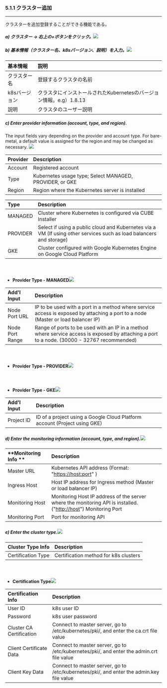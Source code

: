 ### 5.1.1 クラスター追加

---

クラスターを追加登録することができる機能である。

##### a\) クラスター → 右上の+ボタンをクリック。![](/assets/EN/2.5/5.1.1_1.png)

##### b\) 基本情報（クラスター名、k8sバージョン、説明）を入力。![](/assets/EN/2.5/5.1.1_2.png)

| **基本情報** | 説明 |
| :--- | :--- |
| クラスター名 | 登録するクラスタの名前 |
| k8sバージョン | クラスタにインストールされたKubernetesのバージョン情報。e.g）1.8.13 |
| 説明 | クラスタのユーザー説明 |

##### c\) Enter provider information \(account, type, and region\).

The input fields vary depending on the provider and account type. For bare-metal, a default value is assigned for the region and may be changed as necessary. ![](/assets/EN/2.5/5.1.1_3.png)

| **Provider** | **Description** |
| :--- | :--- |
| Account | Registered account |
| Type | Kubernetes usage type; Select MANAGED, PROVIDER, or GKE |
| Region | Region where the Kubernetes server is installed |

| **Type** | **Description** |
| :--- | :--- |
| MANAGED | Cluster where Kubernetes is configured via CUBE Installer |
| PROVIDER | Select if using a public cloud and Kubernetes via a VM \(If using other services such as load balancers and storage\) |
| GKE | Cluster configured with Google Kubernetes Engine on Google Cloud Platform |

#### ㅤ

* **Provider Type - MANAGED**![](/assets/EN/2.5/5.1.1_4.png)

| **Add'l Input** | **Description** |
| :--- | :--- |
| Node Port URL | IP to be used with a port in a method where service access is exposed by attaching a port to a node \(Master or load balancer IP\) |
| Node Port Range | Range of ports to be used with an IP in a method where service access is exposed by attaching a port to a node. \(30000 - 32767 recommended\) |

#### ㅤ

* **Provider Type - PROVIDER**![](/assets/EN/2.5/5.1.1_5.png)

#### ㅤ

* **Provider Type - GKE**![](/assets/EN/2.5/5.1.1_6.png)

| **Add'l Input** | **Description** |
| :--- | :--- |
| Project ID | ID of a project using a Google Cloud Platform account \(Project using GKE\) |

##### 

##### d\) Enter the monitoring information \(account, type, and region\).![](/assets/EN/2.5/5.1.1_7.png)

| **Monitoring Info ** | **Description** |
| :--- | :--- |
| Master URL | Kubernetes API address \(Format: "[https://host:port](https://host:port)" \) |
| Ingress Host | Host IP address for Ingress method \(Master or load balancer IP\) |
| Monitoring Host | Monitoring Host IP address of the server where the monitoring API is installed. \("[http://host](http://host)"\) Monitoring Port |
| Monitoring Port | Port for monitoring API |

##### 

##### e\) Enter the cluster type.![](/assets/EN/2.5/5.1.1_8.png)

| **Cluster Type Info** | **Description** |
| :--- | :--- |
| Certification Type | Certification method for k8s clusters |

#### ㅤ

* **Certification Type**![](/assets/EN/2.5/5.1.1_9.png)

| Certification Info | **Description** |
| :--- | :--- |
| User ID | k8s user ID |
| Password | k8s user password |
| Cluster CA Certification | Connect to master server, go to /etc/kubernetes/pki/, and enter the ca.crt file value |
| Client Certificate Data | Connect to master server, go to /etc/kubernetes/pki/, and enter the admin.crt file value |
| Client Key Data | Connect to master server, go to /etc/kubernetes/pki/, and enter the admin.key file value |



